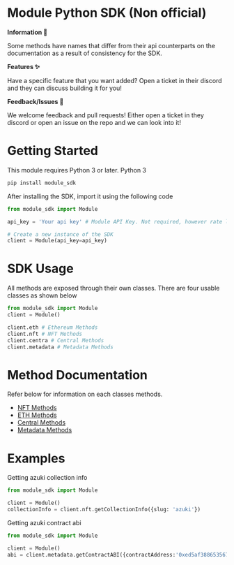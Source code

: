 # Module Python SDK (Non official)

**Information 📖**

Some methods have names that differ from their api counterparts on the documentation as a result of consistency for the SDK.

**Features ✨**

Have a specific feature that you want added? Open a ticket in their discord and they can discuss building it for you!

**Feedback/Issues 🤝**

We welcome feedback and pull requests! Either open a ticket in they discord or open an issue on the repo and we can look into it!


# Getting Started
This module requires Python 3 or later. Python 3
```zsh
pip install module_sdk
```

After installing the SDK, import it using the following code
```python
from module_sdk import Module

api_key = 'Your api key' # Module API Key. Not required, however rate limits will apply.

# Create a new instance of the SDK
client = Module(api_key=api_key)
```

# SDK Usage

All methods are exposed through their own classes. 
There are four usable classes as shown below
```python
from module_sdk import Module
client = Module()

client.eth # Ethereum Methods
client.nft # NFT Methods
client.centra # Central Methods
client.metadata # Metadata Methods
```

# Method Documentation
Refer below for information on each classes methods.

- [NFT Methods](./docs/nft.md)
- [ETH Methods](./docs/eth.md)
- [Central Methods](./docs/central.md)
- [Metadata Methods](./docs/metadata.md)


# Examples
Getting azuki collection info
```python
from module_sdk import Module

client = Module()
collectionInfo = client.nft.getCollectionInfo({slug: 'azuki'})
```
Getting azuki contract abi
```python
from module_sdk import Module

client = Module()
abi = client.metadata.getContractABI({contractAddress:'0xed5af388653567af2f388e6224dc7c4b3241c544'})
```